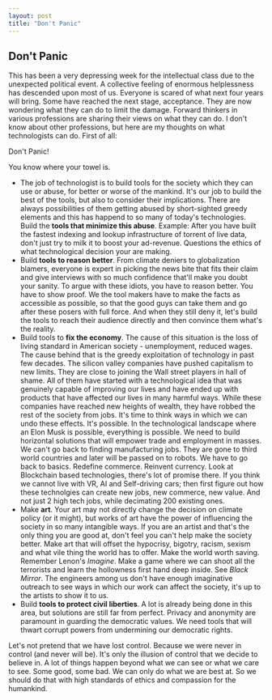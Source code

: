 ```yaml
---
layout: post
title: "Don't Panic"
---
```


Don't Panic
---

This has been a very depressing week for the intellectual class due to the unexpected political event. A collective feeling of enormous helplessness has descended upon most of us. Everyone is scared of what next four years will bring. Some have reached the next stage, acceptance. They are now wondering what they can do to limit the damage. Forward thinkers in various professions are sharing their views on what they can do. I don't know about other professions, but here are my thoughts on what technologists can do. First of all:

Don't Panic!

You know where your towel is.

* The job of technologist is to build tools for the society which they can use or abuse, for better or worse of the mankind. It's our job to build the best of the tools, but also to consider their implications. There are always possibilities of them getting abused by short-sighted greedy elements and this has happend to so many of today's technologies. Build the **tools that minimize this abuse**. Example: After you have built the fastest indexing and lookup infrastructure of torrent of live data, don't just try to milk it to boost your ad-revenue. Questions the ethics of what technological decision your are making.
* Build **tools to reason better**. From climate deniers to globalization blamers, everyone is expert in picking the news bite that fits their claim and give interviews with so much confidence that'll make you doubt your sanity. To argue with these idiots, you have to reason better. You have to show proof. We the tool makers have to make the facts as accessible as possible, so that the good guys can take them and go after these posers with full force. And when they still deny it, let's build the tools to reach their audience directly and then convince them what's the reality.
* Build tools to **fix the economy**. The cause of this situation is the loss of living standard in American society - unemployment, reduced wages. The cause behind that is the greedy exploitation of technology in past few decades. The silicon valley companies have pushed capitalism to new limits. They are close to joining the Wall street players in hall of shame. All of them have started with a technological idea that was genuinely capable of improving our lives and have ended up with products that have affected our lives in many harmful ways. While these companies have reached new heights of wealth, they have robbed the rest of the society from jobs. It's time to think ways in which we can undo these effects. It's possible. In the technological landscape where an Elon Musk is possible, everything is possible. We need to build horizontal solutions that will empower trade and employment in masses. We can't go back to finding manufacturing jobs. They are gone to third world countries and later will be passed on to robots. We have to go back to basics. Redefine commerce. Reinvent currency. Look at Blockchain based technologies, there's lot of promise there. If you think we cannot live with VR, AI and Self-driving cars; then first figure out how these technolgies can create new jobs, new commerce, new value. And not just 2 high tech jobs, while decimating 200 existing ones.
* Make **art**. Your art may not directly change the decision on climate policy (or it might), but works of art have the power of influencing the society in so many intangible ways. If you are an artist and that's the only thing you are good at, don't feel you can't help make the society better. Make art that will offset the hypocrisy, bigotry, racism, sexism and what vile thing the world has to offer. Make the world worth saving. Remember Lenon's *Imagine*. Make a game where we can shoot all the terrorists and learn the hollowness first hand deep inside. See *Black Mirror*. The engineers among us don't have enough imaginative outreach to see ways in which our work can affect the society, it's up to the artists to show it to us.
* Build **tools to protect civil liberties**. A lot is already being done in this area, but solutions are still far from perfect. Privacy and anonymity are paramount in guarding the democratic values. We need tools that will thwart corrupt powers from undermining our democratic rights.

Let's not pretend that we have lost control. Because we were never in control (and never will be). It's only the illusion of control that we decide to believe in. A lot of things happen beyond what we can see or what we care to see. Some good, some bad. We can only do what we are best at. So we should do that with high standards of ethics and compassion for the humankind.

